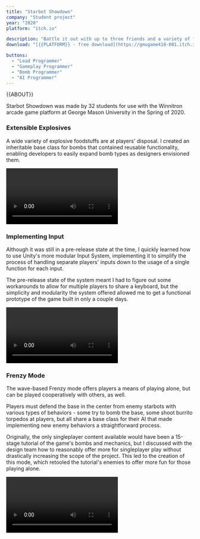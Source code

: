 ```yaml
---
title: "Starbot Showdown"
company: "Student project"
year: "2020"
platform: "itch.io"

description: "Battle it out with up to three friends and a variety of food-based explosives to find out whose cuisine-bot ranks supreme-bot."
download: "[{{PLATFORM}} - free download](https://gmugame410-001.itch.io/starbot-showdown)"

buttons:
  - "Lead Programmer"
  - "Gameplay Programmer"
  - "Bomb Programmer"
  - "AI Programmer"
---
```


{{ABOUT}}

Starbot Showdown was made by 32 students for use with the Winnitron arcade game platform at George Mason University in the Spring of 2020.

### Extensible Explosives

A wide variety of explosive foodstuffs are at players' disposal. I created an inheritable base class for bombs that contained reusable functionality, enabling developers to easily expand bomb types as designers envisioned them.

![Extensible Explosives](media/videos/Bombs.webm)

### Implementing Input

Although it was still in a pre-release state at the time, I quickly learned how to use Unity's more modular Input System, implementing it to simplify the process of handling separate players' inputs down to the usage of a single function for each input.

The pre-release state of the system meant I had to figure out some workarounds to allow for multiple players to share a keyboard, but the simplicity and modularity the system offered allowed me to get a functional prototype of the game built in only a couple days.

![Implementing Input](media/videos/Input.webm)

### Frenzy Mode

The wave-based Frenzy mode offers players a means of playing alone, but can be played cooperatively with others, as well.

Players must defend the base in the center from enemy starbots with various types of behaviors - some try to bomb the base, some shoot burrito torpedos at players, but all share a base class for their AI that made implementing new enemy behaviors a straightforward process.

Originally, the only singleplayer content available would have been a 15-stage tutorial of the game's bombs and mechanics, but I discussed with the design team how to reasonably offer more for singleplayer play without drastically increasing the scope of the project. This led to the creation of this mode, which retooled the tutorial's enemies to offer more fun for those playing alone.

![Frenzy Mode](media/videos/Frenzy.webm)
